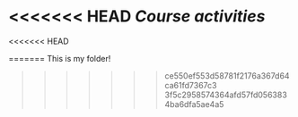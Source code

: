<<<<<<< HEAD
***Course activities***
=======
<<<<<<< HEAD

=======
This is my folder!
>>>>>>> ce550ef553d58781f2176a367d64ca61fd7367c3
>>>>>>> 3f5c2958574364afd57fd0563834ba6dfa5ae4a5
